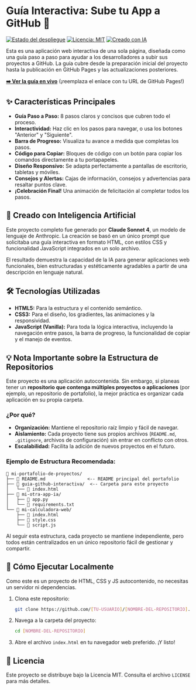 # Guía Interactiva: Sube tu App a GitHub 🚀

[![Estado del despliegue](https://img.shields.io/badge/despliegue-activo-brightgreen.svg)](https://[TU-USUARIO].github.io/[NOMBRE-DEL-REPOSITORIO]/)
[![Licencia: MIT](https://img.shields.io/badge/Licencia-MIT-yellow.svg)](https://opensource.org/licenses/MIT)
[![Creado con IA](https://img.shields.io/badge/Creado_con-Claude_Sonnet_4-blueviolet.svg)](https://claude.ai)

Esta es una aplicación web interactiva de una sola página, diseñada como una guía paso a paso para ayudar a los desarrolladores a subir sus proyectos a GitHub. La guía cubre desde la preparación inicial del proyecto hasta la publicación en GitHub Pages y las actualizaciones posteriores.

**[➡️ Ver la guía en vivo](https://[TU-USUARIO].github.io/[NOMBRE-DEL-REPOSITORIO]/)** (¡reemplaza el enlace con tu URL de GitHub Pages!)

## ✨ Características Principales

- **Guía Paso a Paso:** 8 pasos claros y concisos que cubren todo el proceso.
- **Interactividad:** Haz clic en los pasos para navegar, o usa los botones "Anterior" y "Siguiente".
- **Barra de Progreso:** Visualiza tu avance a medida que completas los pasos.
- **Código para Copiar:** Bloques de código con un botón para copiar los comandos directamente a tu portapapeles.
- **Diseño Responsivo:** Se adapta perfectamente a pantallas de escritorio, tabletas y móviles.
- **Consejos y Alertas:** Cajas de información, consejos y advertencias para resaltar puntos clave.
- **¡Celebración Final!** Una animación de felicitación al completar todos los pasos.

## 🤖 Creado con Inteligencia Artificial

Este proyecto completo fue generado por **Claude Sonnet 4**, un modelo de lenguaje de Anthropic. La creación se basó en un único prompt que solicitaba una guía interactiva en formato HTML, con estilos CSS y funcionalidad JavaScript integrados en un solo archivo.

El resultado demuestra la capacidad de la IA para generar aplicaciones web funcionales, bien estructuradas y estéticamente agradables a partir de una descripción en lenguaje natural.

## 🛠️ Tecnologías Utilizadas

- **HTML5:** Para la estructura y el contenido semántico.
- **CSS3:** Para el diseño, los gradientes, las animaciones y la responsividad.
- **JavaScript (Vanilla):** Para toda la lógica interactiva, incluyendo la navegación entre pasos, la barra de progreso, la funcionalidad de copiar y el manejo de eventos.

## 💡 Nota Importante sobre la Estructura de Repositorios

Este proyecto es una aplicación autocontenida. Sin embargo, si planeas tener un **repositorio que contenga múltiples proyectos o aplicaciones** (por ejemplo, un repositorio de portafolio), la mejor práctica es organizar cada aplicación en su propia carpeta.

### ¿Por qué?

- **Organización:** Mantiene el repositorio raíz limpio y fácil de navegar.
- **Aislamiento:** Cada proyecto tiene sus propios archivos (`README.md`, `.gitignore`, archivos de configuración) sin entrar en conflicto con otros.
- **Escalabilidad:** Facilita la adición de nuevos proyectos en el futuro.

### Ejemplo de Estructura Recomendada:

```
📁 mi-portafolio-de-proyectos/
├── 📄 README.md                <-- README principal del portafolio
├── 📁 guia-github-interactiva/  <-- Carpeta para este proyecto
│   └── 📄 index.html
├── 📁 mi-otra-app-ia/
│   ├── 📄 app.py
│   └── 📄 requirements.txt
└── 📁 mi-calculadora-web/
    ├── 📄 index.html
    ├── 📄 style.css
    └── 📄 script.js
```

Al seguir esta estructura, cada proyecto se mantiene independiente, pero todos están centralizados en un único repositorio fácil de gestionar y compartir.

## 🚀 Cómo Ejecutar Localmente

Como este es un proyecto de HTML, CSS y JS autocontenido, no necesitas un servidor ni dependencias.

1.  Clona este repositorio:
    ```bash
    git clone https://github.com/[TU-USUARIO]/[NOMBRE-DEL-REPOSITORIO].git
    ```
2.  Navega a la carpeta del proyecto:
    ```bash
    cd [NOMBRE-DEL-REPOSITORIO]
    ```
3.  Abre el archivo `index.html` en tu navegador web preferido. ¡Y listo!

## 📄 Licencia

Este proyecto se distribuye bajo la Licencia MIT. Consulta el archivo `LICENSE` para más detalles.
